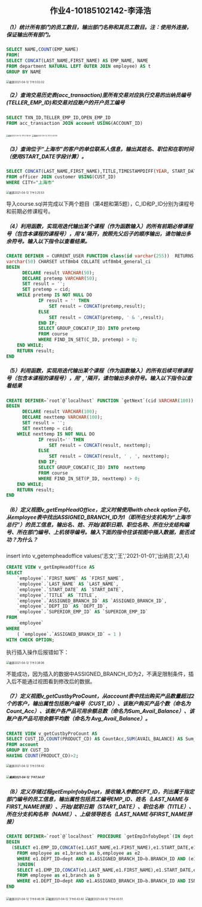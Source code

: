 ## <center>作业4-10185102142-李泽浩



##### （1）统计所有部门的员工数目，输出部门名称和其员工数目。注：使用外连接，保证输出所有部门。

```sql
SELECT NAME,COUNT(EMP_NAME)
FROM(
SELECT CONCAT(LAST_NAME,FIRST_NAME) AS EMP_NAME, NAME
FROM department NATURAL LEFT OUTER JOIN employee) AS t
GROUP BY NAME
```

<img src="截屏2021-04-12 下午3.02.02.png" alt="截屏2021-04-12 下午3.02.02" style="zoom:50%;" />

##### （2）查询交易历史表(acc_transaction)里所有交易对应执行交易的出纳员编号(TELLER_EMP_ID)和交易对应账户的开户员工编号

```sql
SELECT TXN_ID,TELLER_EMP_ID,OPEN_EMP_ID
FROM acc_transaction JOIN account USING(ACCOUNT_ID)
```

<img src="截屏2021-04-12 下午3.19.54.png" alt="截屏2021-04-12 下午3.19.54" style="zoom: 33%;" />



<img src="截屏2021-04-12 下午3.20.09.png" alt="截屏2021-04-12 下午3.20.09" style="zoom:33%;" />

##### （3）查询位于“上海市”的客户的单位联系人信息，输出其姓名、职位和在职时间（使用START_DATE字段计算）。

```sql
SELECT CONCAT(LAST_NAME,FIRST_NAME),TITLE,TIMESTAMPDIFF(YEAR, START_DATE, CURDATE())
FROM officer JOIN customer USING(CUST_ID)
WHERE CITY="上海市"
```

<img src="截屏2021-04-12 下午3.25.53.png" alt="截屏2021-04-12 下午3.25.53" style="zoom:50%;" />



导入course.sql并完成以下两个题目（第4题和第5题），C_ID和P_ID分别为课程号和前期必修课程号。

##### （4）利用函数，实现用迭代输出某个课程（作为函数输入）的所有前期必修课程号（包含本课程的课程号），用'&'隔开，按照先父后子的顺序输出，请勿输出多余符号。输入以下指令以查看结果。

```sql
CREATE DEFINER = CURRENT_USER FUNCTION class(id varchar(255))  RETURNS varchar(255)
varchar(50) CHARSET utf8mb4 COLLATE utf8mb4_general_ci
BEGIN
      DECLARE result VARCHAR(50);
      DECLARE pretemp VARCHAR(50);
      SET result = '';
      SET pretemp = cid;
    WHILE pretemp IS NOT NULL DO
            IF result = '' THEN
                SET result = CONCAT(pretemp,result);
            ELSE
                SET result = CONCAT(pretemp, ' & ',result);
            END IF;
            SELECT GROUP_CONCAT(P_ID) INTO pretemp
            FROM course
            WHERE FIND_IN_SET(C_ID, pretemp) > 0;
    END WHILE;
    RETURN result;
END

```



##### （5）利用函数，实现用迭代输出某个课程（作为函数输入）的所有后续可修课程号（包含本课程的课程号），用' , '隔开，请勿输出多余符号。输入以下指令以查看结果

```sql
CREATE DEFINER=`root`@`localhost` FUNCTION `getNext`(cid VARCHAR(100)) RETURNS varchar(100) CHARSET utf8mb4 COLLATE utf8mb4_general_ci
BEGIN
      DECLARE result VARCHAR(100);
      DECLARE nexttemp VARCHAR(100);
      SET result = '';
      SET nexttemp = cid;
    WHILE nexttemp IS NOT NULL DO
            IF result='' THEN
                SET result = CONCAT(result, nexttemp);
            ELSE
                SET result = CONCAT(result, ' , ', nexttemp);
            END IF;
            SELECT GROUP_CONCAT(C_ID) INTO  nexttemp 
            FROM course
            WHERE FIND_IN_SET(P_ID, nexttemp) > 0;
    END WHILE;
    RETURN result;
END
```



##### （6）定义视图v_getEmpHeadOffice，定义时候使用with check option子句，从employee表中找出ASSIGNED_BRANCH_ID为1（即所在分支机构为“上海市总行”）的员工信息，输出名、姓、开始/就职日期、职位名称、所在分支结构编号、所在部门编号、上机领导编号。输入下面的指令往该视图中插入数据，能否成功？为什么？

insert into v_getempheadoffice values('志文','王','2021-01-01','出纳员',2,1,4)

```sql
CREATE VIEW v_getEmpHeadOffice AS
SELECT
    `employee`.`FIRST_NAME` AS `FIRST_NAME`,
    `employee`.`LAST_NAME` AS `LAST_NAME`,
    `employee`.`START_DATE` AS `START_DATE`,
    `employee`.`TITLE` AS `TITLE`,
    `employee`.`ASSIGNED_BRANCH_ID` AS `ASSIGNED_BRANCH_ID`,
    `employee`.`DEPT_ID` AS `DEPT_ID`,
    `employee`.`SUPERIOR_EMP_ID` AS `SUPERIOR_EMP_ID` 
FROM
    `employee` 
WHERE
    ( `employee`.`ASSIGNED_BRANCH_ID` = 1 )
WITH CHECK OPTION;
```

执行插入操作后报错如下：

<img src="截屏2021-04-12 下午3.38.06.png" alt="截屏2021-04-12 下午3.38.06" style="zoom:50%;" />

不能成功，因为插入的数据中ASSIGNED_BRANCH_ID为2，不满足限制条件，插入后不能通过视图看到修改后的数据。



##### （7）定义视图v_getCustbyProCount，从account表中找出购买产品数量超过2个的客户，输出属性包括账户编号（CUST_ID）、该账户购买产品个数（命名为Count_Acc）、该账户各产品可用余额总数（命名为Sum_Avail_Balance）、该账户各产品可用余额平均数（命名为 Avg_Avail_Balance）。

```sql
CREATE VIEW v_getCustbyProCount AS
SELECT CUST_ID,COUNT(PRODUCT_CD) AS CountAcc,SUM(AVAIL_BALANCE) AS Sum_Avail_Balance,AVG(AVAIL_BALANCE) AS Avg_Avail_Balance
FROM account
GROUP BY CUST_ID
HAVING COUNT(PRODUCT_CD)>2;
```

<img src="截屏2021-04-12 下午3.59.42.png" alt="截屏2021-04-12 下午3.59.42" style="zoom:50%;" />



##### <img src="截屏2021-04-12 下午7.34.07.png" alt="截屏2021-04-12 下午7.34.07" style="zoom:50%;" />

##### （8）定义存储过程getEmpInfobyDept，接收输入参数DEPT_ID，列出属于指定部门编号的员工信息，输出属性包括员工编号EMP_ID、姓名（LAST_NAME与FIRST_NAME拼接）、开始/就职日期（START_DATE）、职位名称（TITLE）、所在分支机构名称（NAME）、上级领导姓名（LAST_NAME与FIRST_NAME拼接）

```sql
CREATE DEFINER=`root`@`localhost` PROCEDURE `getEmpInfobyDept`(IN dept int)
BEGIN
  (SELECT e1.EMP_ID,CONCAT(e1.LAST_NAME,e1.FIRST_NAME),e1.START_DATE,e1.TITLE,b.NAME,CONCAT(e2.LAST_NAME,e2.FIRST_NAME)
    FROM employee as e1,branch as b,employee as e2
    WHERE e1.DEPT_ID=dept AND e1.ASSIGNED_BRANCH_ID=b.BRANCH_ID AND (e1.SUPERIOR_EMP_ID=e2.EMP_ID)
    )UNION(
    SELECT e1.EMP_ID,CONCAT(e1.LAST_NAME,e1.FIRST_NAME),e1.START_DATE,e1.TITLE,b.NAME,NULL
    FROM employee as e1,branch as b
    WHERE e1.DEPT_ID=dept AND e1.ASSIGNED_BRANCH_ID=b.BRANCH_ID AND ISNULL(e1.SUPERIOR_EMP_ID));
END
```

<img src="截屏2021-04-12 下午8.46.39.png" alt="截屏2021-04-12 下午8.46.39" style="zoom:50%;" />

<img src="截屏2021-04-12 下午8.43.40.png" alt="截屏2021-04-12 下午8.43.40" style="zoom:50%;" />

<img src="截屏2021-04-12 下午8.43.51.png" alt="截屏2021-04-12 下午8.43.51" style="zoom:50%;" />

